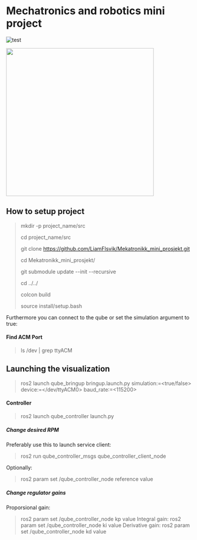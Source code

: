 # Mechatronics and robotics mini project
![test](https://github.com/favicon.ico)

<img src="https://github.com/user-attachments/assets/3586e122-58a5-49c4-9915-2eee1f8963b8" width="400"/>


## How to setup project
> mkdir -p project_name/src
>
> cd project_name/src
>
> git clone https://github.com/LiamFlsvik/Mekatronikk_mini_prosjekt.git
>
> cd Mekatronikk_mini_prosjekt/
>
> git submodule update --init --recursive
>
> cd ../../
>
> colcon build
>
> source install/setup.bash

Furthermore you can connect to the qube or set the simulation argument to true:

#### Find ACM Port
> ls /dev | grep ttyACM

## Launching the visualization
> ros2 launch qube_bringup bringup.launch.py simulation:=<true/false> device:=</dev/ttyACM0> baud_rate:=<115200>
>
#### Controller
> ros2 launch qube_controller launch.py 

##### Change desired RPM
Preferably use this to launch service client:
> ros2 run qube_controller_msgs qube_controller_client_node

Optionally:
> ros2 param set /qube_controller_node reference value

##### Change regulator gains
Proporsional gain:
> ros2 param set /qube_controller_node kp value
Integral gain:
> ros2 param set /qube_controller_node ki value
Derivative gain:
> ros2 param set /qube_controller_node kd value



